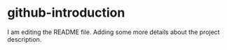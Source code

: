 # github-introduction
I am editing the README file. Adding some more details about the project description.
